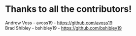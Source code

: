 # Thanks to all the contributors!

Andrew Voss - avoss19 - https://github.com/avoss19 </br>
Brad Shibley - bshibley19 - https://github.com/bshibley19 </br>
